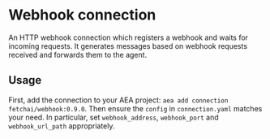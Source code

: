 # Webhook connection

An HTTP webhook connection which registers a webhook and waits for incoming requests. It generates messages based on webhook requests received and forwards them to the agent.

## Usage

First, add the connection to your AEA project: `aea add connection fetchai/webhook:0.9.0`. Then ensure the `config` in `connection.yaml` matches your need. In particular, set `webhook_address`, `webhook_port` and `webhook_url_path` appropriately.
